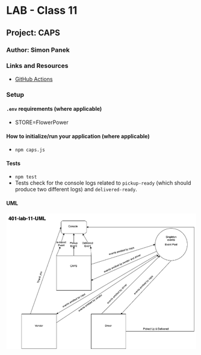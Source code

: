 # LAB - Class 11

## Project: CAPS

### Author: Simon Panek

### Links and Resources

- [GitHub Actions](https://github.com/simon-panek/caps/actions)

### Setup

#### `.env` requirements (where applicable)

- STORE=FlowerPower

#### How to initialize/run your application (where applicable)

- `npm caps.js`

#### Tests

- `npm test`
- Tests check for the console logs related to `pickup-ready` (which should produce two different logs) and `delivered-ready`.

#### UML

![Whiteboard UML](401-lab-11-uml.png)
